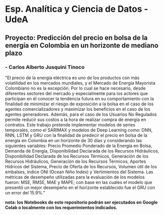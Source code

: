 # Esp. Analítica y Ciencia de Datos - UdeA
## Proyecto: Predicción del precio en bolsa de la energía en Colombia en un horizonte de mediano plazo
### - Carlos Alberto Jusquini Tinoco

"El precio de la energía eléctrica es uno de los productos con más volatilidad en los mercados mundiales, y el Mercado de Energía Mayorista Colombiano no es la excepción. Por lo cual se hace necesario, desde diferentes sectores del mercado y especialmente para los actores que participan en él conocer la tendencia futura en su comportamiento con la finalidad de minimizar el riesgo de exposición a la bolsa en el caso de los agentes comercializadores y maximizar los beneficios en el caso de los agentes generadores. Además, para el caso de los Usuarios No Regulados permite reducir sus costos a la hora de realizar compra de energía en contratos.
Este trabajo pretende implementar modelos de series temporales, como el SARIMAX y modelos de Deep Learning como: DNN, RNN, LSTM y GRU con la finalidad de predecir el precio en bolsa de la energía en Colombia en un horizonte de 30 días y considerando las siguientes variables: Precio Promedio Ponderado de la Energía en Bolsa, Demanda de Energía, Disponibilidad Declarada de los Recursos Hidráulicos, Disponibilidad Declarada de los Recursos Térmicos, Generación de los Recursos Hidráulicos, Generación de los Recursos Térmicos, Aportes Hídricos del Sistema, Precio de Oferta de los Recursos, Volumen útil de los embalses, índice ONI (Ocean Niño Index) y Vertimientos del Sistema. Las métricas de desempeño utilizadas para la evaluación de los modelos fueron: MSE, RMSE, MAE y MAPE; con base en las cuales el modelo que presentó un mejor desempeño en el horizonte establecido fue el GRU con un error del 15.9%."

**nota: los Notebooks de este repositorio podrán ser ejecutados en Google Colab o localmente con los requerimientos indicados.**
